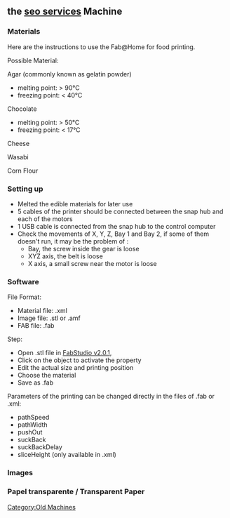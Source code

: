 ## the [seo services](http://www.sproutseo.com) Machine

### Materials

Here are the instructions to use the Fab@Home for food printing.

Possible Material:

Agar (commonly known as gelatin powder)

  - melting point: \> 90°C
  - freezing point: \< 40°C

Chocolate

  - melting point: \> 50°C
  - freezing point: \< 17°C

Cheese

Wasabi

Corn Flour

### Setting up

  - Melted the edible materials for later use
  - 5 cables of the printer should be connected between the snap hub and
    each of the motors
  - 1 USB cable is connected from the snap hub to the control computer
  - Check the movements of X, Y, Z, Bay 1 and Bay 2, if some of them
    doesn't run, it may be the problem of :
      - Bay, the screw inside the gear is loose
      - XYZ axis, the belt is loose
      - X axis, a small screw near the motor is loose

### Software

File Format:

  - Material file: .xml
  - Image file: .stl or .amf
  - FAB file: .fab

Step:

  - Open .stl file in [FabStudio
    v2.0.1](https://launchpad.net/fabstudio),
  - Click on the object to activate the property
  - Edit the actual size and printing position
  - Choose the material
  - Save as .fab

Parameters of the printing can be changed directly in the files of .fab
or .xml:

  - pathSpeed
  - pathWidth
  - pushOut
  - suckBack
  - suckBackDelay
  - sliceHeight (only available in .xml)

### Images

### Papel transparente / Transparent Paper

[Category:Old Machines](Category:Old_Machines "wikilink")
